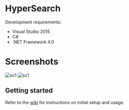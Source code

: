# HyperSearch

Development requirements:
 
* Visual Studio 2015
* C#
* .NET Framework 4.0

# Screenshots

![sc1](https://github.com/pietie/HyperSearch/blob/master/Resources/Readme/sc1.png)
![sc1](https://github.com/pietie/HyperSearch/blob/master/Resources/Readme/sc2.png)


## Getting started

Refer to the [wiki]( https://github.com/pietie/HyperSearch/wiki "HyperSearch Wiki") for instructions on initial setup and usage.

